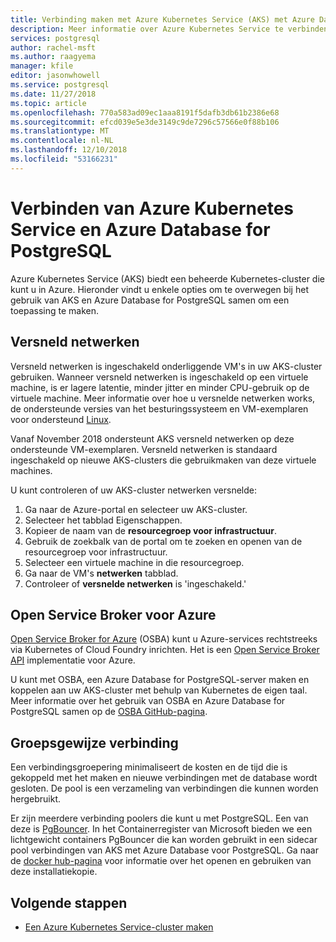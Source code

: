 ```yaml
---
title: Verbinding maken met Azure Kubernetes Service (AKS) met Azure Database for PostgreSQL
description: Meer informatie over Azure Kubernetes Service te verbinden met Azure Database for PostgreSQL
services: postgresql
author: rachel-msft
ms.author: raagyema
manager: kfile
editor: jasonwhowell
ms.service: postgresql
ms.date: 11/27/2018
ms.topic: article
ms.openlocfilehash: 770a583ad09ec1aaa8191f5dafb3db61b2386e68
ms.sourcegitcommit: efcd039e5e3de3149c9de7296c57566e0f88b106
ms.translationtype: MT
ms.contentlocale: nl-NL
ms.lasthandoff: 12/10/2018
ms.locfileid: "53166231"
---
```

# <a name="connecting-azure-kubernetes-service-and-azure-database-for-postgresql"></a>Verbinden van Azure Kubernetes Service en Azure Database for PostgreSQL

Azure Kubernetes Service (AKS) biedt een beheerde Kubernetes-cluster die kunt u in Azure. Hieronder vindt u enkele opties om te overwegen bij het gebruik van AKS en Azure Database for PostgreSQL samen om een toepassing te maken.


## <a name="accelerated-networking"></a>Versneld netwerken
Versneld netwerken is ingeschakeld onderliggende VM's in uw AKS-cluster gebruiken. Wanneer versneld netwerken is ingeschakeld op een virtuele machine, is er lagere latentie, minder jitter en minder CPU-gebruik op de virtuele machine. Meer informatie over hoe u versnelde netwerken works, de ondersteunde versies van het besturingssysteem en VM-exemplaren voor ondersteund [Linux](../virtual-network/create-vm-accelerated-networking-cli.md).

Vanaf November 2018 ondersteunt AKS versneld netwerken op deze ondersteunde VM-exemplaren. Versneld netwerken is standaard ingeschakeld op nieuwe AKS-clusters die gebruikmaken van deze virtuele machines.

U kunt controleren of uw AKS-cluster netwerken versnelde:
1. Ga naar de Azure-portal en selecteer uw AKS-cluster.
2. Selecteer het tabblad Eigenschappen.
3. Kopieer de naam van de **resourcegroep voor infrastructuur**.
4. Gebruik de zoekbalk van de portal om te zoeken en openen van de resourcegroep voor infrastructuur.
5. Selecteer een virtuele machine in die resourcegroep.
6. Ga naar de VM's **netwerken** tabblad.
7. Controleer of **versnelde netwerken** is 'ingeschakeld.'


## <a name="open-service-broker-for-azure"></a>Open Service Broker voor Azure 
[Open Service Broker for Azure](https://github.com/Azure/open-service-broker-azure/blob/master/README.md) (OSBA) kunt u Azure-services rechtstreeks via Kubernetes of Cloud Foundry inrichten. Het is een [Open Service Broker API](https://www.openservicebrokerapi.org/) implementatie voor Azure.

U kunt met OSBA, een Azure Database for PostgreSQL-server maken en koppelen aan uw AKS-cluster met behulp van Kubernetes de eigen taal. Meer informatie over het gebruik van OSBA en Azure Database for PostgreSQL samen op de [OSBA GitHub-pagina](https://github.com/Azure/open-service-broker-azure/blob/master/docs/modules/postgresql.md). 


## <a name="connection-pooling"></a>Groepsgewijze verbinding
Een verbindingsgroepering minimaliseert de kosten en de tijd die is gekoppeld met het maken en nieuwe verbindingen met de database wordt gesloten. De pool is een verzameling van verbindingen die kunnen worden hergebruikt. 

Er zijn meerdere verbinding poolers die kunt u met PostgreSQL. Een van deze is [PgBouncer](https://pgbouncer.github.io/). In het Containerregister van Microsoft bieden we een lichtgewicht containers PgBouncer die kan worden gebruikt in een sidecar pool verbindingen van AKS met Azure Database voor PostgreSQL. Ga naar de [docker hub-pagina](https://hub.docker.com/r/microsoft/azureossdb-tools-pgbouncer/) voor informatie over het openen en gebruiken van deze installatiekopie. 


## <a name="next-steps"></a>Volgende stappen
-  [Een Azure Kubernetes Service-cluster maken](../aks/kubernetes-walkthrough.md)
